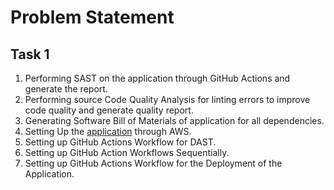 # Problem Statement

## Task 1

1. Performing SAST on the application through GitHub Actions and generate the report.
2. Performing source Code Quality Analysis for linting errors to improve code quality and generate quality report.
3. Generating Software Bill of Materials of application for all dependencies.
4. Setting Up the [application](https://github.com/gothinkster/angular-realworld-example-app) through AWS.
5. Setting up GitHub Actions Workflow for DAST.
6. Setting up GitHub Action Workflows Sequentially.
7. Setting up GitHub Actions Workflow for the Deployment of the Application.